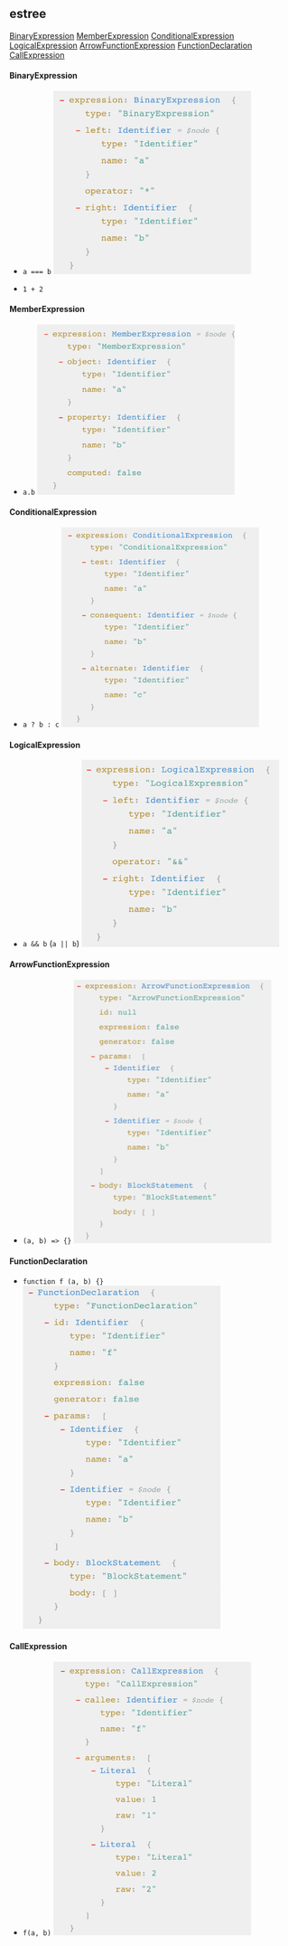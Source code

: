 ## estree

<a href="#BinaryExpression">BinaryExpression</a>
<a href="#MemberExpression">MemberExpression</a>
<a href="#ConditionalExpression">ConditionalExpression</a>
<a href="#LogicalExpression">LogicalExpression</a>
<a href="#LogicalExpression">ArrowFunctionExpression</a>
<a href="#LogicalExpression">FunctionDeclaration</a>
<a href="#LogicalExpression">CallExpression</a>


<div id="BinaryExpression"></div>

#### BinaryExpression

* `a === b`
  <img width="350px" src="./img/BinaryExpression.png" />

* `1 + 2`

<div id="MemberExpression"></div>

#### MemberExpression

* `a.b`
  <img width="350px" src="./img/MemberExpression.png" />

<div id="ConditionalExpression"></div>

#### ConditionalExpression

* `a ? b : c`
  <img width="350px" src="./img/ConditionalExpression.png" />

<div id="LogicalExpression"></div>

#### LogicalExpression

* `a && b`  (`a || b`)
  <img width="350px" src="./img/LogicalExpression.png" />

<div id="ArrowFunctionExpression"></div>

#### ArrowFunctionExpression

* `(a, b) => {}`
  <img width="350px" src="./img/ArrowFunctionExpression.png" />

<div id="FunctionDeclaration"></div>

#### FunctionDeclaration

* `function f (a, b) {}`
  <img width="350px" src="./img/FunctionDeclaration.png" />

<div id="CallExpression"></div>

#### CallExpression

* `f(a, b)`
  <img width="350px" src="./img/CallExpression.png" />

